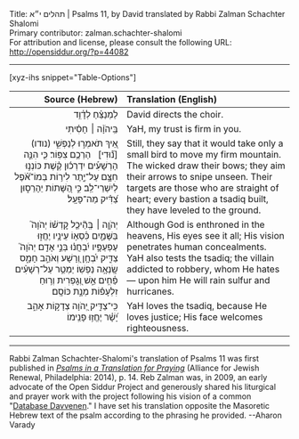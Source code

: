 <html>
<head></head>
<body>
Title: תהלים י״א | Psalms 11, by David translated by Rabbi Zalman Schachter Shalomi<br />
Primary contributor: zalman.schachter-shalomi<br />
For attribution and license, please consult the following URL: <a href="http://opensiddur.org/?p=44082">http://opensiddur.org/?p=44082</a>
<p />
<hr />

[xyz-ihs snippet="Table-Options"]<table style="margin-left: auto; margin-right: auto;" class="draggable">
<thead><tr><th id="x" style="text-align: right;">Source (Hebrew)</th><th style="text-align: left;">Translation (English)</th></tr></thead>
<tbody>
<tr><td style="vertical-align:top;">
<div class="liturgy" lang="he" style="text-align: right;">
<span class="instruction">לַמְנַצֵּ֗חַ לְדָ֫וִ֥ד</span>
</div></td>

<td style="vertical-align:top;">
<div class="english" lang="en" style="text-align: left;">
<span class="instruction">David directs the choir.</span>
</div></td></tr>


<tr><td style="vertical-align:top;">
<div class="liturgy" lang="he" style="text-align: right;">
בַּֽיהֹוָ֨ה ׀ חָסִ֗יתִי 
</div></td>

<td style="vertical-align:top;">
<div class="english" lang="en" style="text-align: left;">
YaH, my trust is firm in you.
</div></td></tr>


<tr><td style="vertical-align:top;">
<div class="liturgy" lang="he" style="text-align: right;">
אֵ֭יךְ תֹּאמְר֣וּ 
לְנַפְשִׁ֑י (נודו) [נ֝֗וּדִי] &nbsp;
הַרְכֶ֥ם צִפּֽוֹר׃
כִּ֤י הִנֵּ֪ה הָרְשָׁעִ֡ים יִדְרְכ֬וּן קֶ֗שֶׁת 
כּוֹנְנ֣וּ חִצָּ֣ם עַל־יֶ֑תֶר 
לִיר֥וֹת בְּמוֹ־אֹ֝֗פֶל 
לְיִשְׁרֵי־לֵֽב׃
כִּ֣י הַ֭שָּׁתוֹת יֵהָרֵס֑וּן 
צַ֝דִּ֗יק מַה־פָּעָֽל׃
</div></td>

<td style="vertical-align:top;">
<div class="english" lang="en" style="text-align: left;">
Still, they say
that it would take only a small bird 
to move my firm mountain.
The wicked draw their bows; 
they aim their arrows to snipe unseen.
Their targets are 
those who are straight of heart; 
every bastion a tsadiq built, 
they have leveled to the ground.
</div></td></tr>


<tr><td style="vertical-align:top;">
<div class="liturgy" lang="he" style="text-align: right;">
יְהֹוָ֤ה ׀ בְּֽהֵ֘יכַ֤ל קׇדְשׁ֗וֹ יְהֹוָה֮ בַּשָּׁמַ֢יִם כִּ֫סְא֥וֹ 
עֵינָ֥יו יֶחֱז֑וּ 
עַפְעַפָּ֥יו יִ֝בְחֲנ֗וּ בְּנֵ֣י אָדָֽם׃
יְהֹוָה֮ צַדִּ֢יק יִ֫בְחָ֥ן 
וְ֭רָשָׁע וְאֹהֵ֣ב חָמָ֑ס 
שָֽׂנְאָ֥ה נַפְשֽׁוֹ׃
יַמְטֵ֥ר עַל־רְשָׁעִ֗ים 
פַּ֫חִ֥ים אֵ֣שׁ וְ֭גׇפְרִית וְר֥וּחַ זִלְעָפ֗וֹת מְנָ֣ת כּוֹסָֽם׃
</div></td>

<td style="vertical-align:top;">
<div class="english" lang="en" style="text-align: left;">
Although God is enthroned in the heavens, 
His eyes see it all;
His vision penetrates human concealments.
YaH also tests the tsadiq;
the villain addicted to robbery,
whom He hates—
upon him He will rain
sulfur and hurricanes.
</div></td></tr>


<tr><td style="vertical-align:top;">
<div class="liturgy" lang="he" style="text-align: right;">
כִּֽי־צַדִּ֣יק יְ֭הֹוָה 
צְדָק֣וֹת אָהֵ֑ב 
יָ֝שָׁ֗ר יֶחֱז֥וּ פָנֵֽימוֹ׃
</div></td>

<td style="vertical-align:top;">
<div class="english" lang="en" style="text-align: left;">
YaH loves the tsadiq, 
because He loves justice;
His face welcomes righteousness.
</div></td></tr>
</tbody></table>

<hr />

Rabbi Zalman Schachter-Shalomi's translation of Psalms 11 was first published in <em><a href="https://www.indiebound.org/book/9780615976785">Psalms in a Translation for Praying</a><a href="https://www.indiebound.org/book/9780615976785"></a></em> (Alliance for Jewish Renewal, Philadelphia: 2014), p. 14. Reb Zalman was, in 2009, an early advocate of the Open Siddur Project and generously shared his liturgical and prayer work with the project following his vision of a common "<a href="/?p=7665">Database Davvenen</a>." I have set his translation opposite the Masoretic Hebrew text of the psalm according to the phrasing he provided. --Aharon Varady

&nbsp;
</body>
</html>
